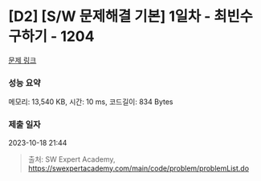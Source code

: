 # [D2] [S/W 문제해결 기본] 1일차 - 최빈수 구하기 - 1204 

[문제 링크](https://swexpertacademy.com/main/code/problem/problemDetail.do?contestProbId=AV13zo1KAAACFAYh) 

### 성능 요약

메모리: 13,540 KB, 시간: 10 ms, 코드길이: 834 Bytes

### 제출 일자

2023-10-18 21:44



> 출처: SW Expert Academy, https://swexpertacademy.com/main/code/problem/problemList.do